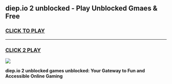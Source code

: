 
## diep.io 2 unblocked - Play Unblocked Gmaes & Free
<h3>
<a href="https://news.freeplayer.one?title=diep.io_2_unblocked&ref=23F">CLICK TO PLAY</a></h3>
<hr>

<h3>
<a href="https://news.freeplayer.one?title=diep.io_2_unblocked&ref=23F">CLICK 2 PLAY</a>
  
</h3>

<a href="https://news.freeplayer.one?title=diep.io_2_unblocked&ref=23F/"><img src="https://clearcache.store/games.png"></a>


**diep.io 2 unblocked games unblocked: Your Gateway to Fun and Accessible Online Gaming**
